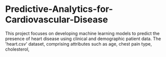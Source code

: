# Predictive-Analytics-for-Cardiovascular-Disease
This project focuses on developing machine learning models to predict the presence of heart disease using clinical and demographic patient data. The 'heart.csv' dataset, comprising attributes such as age, chest pain type, cholesterol, 

